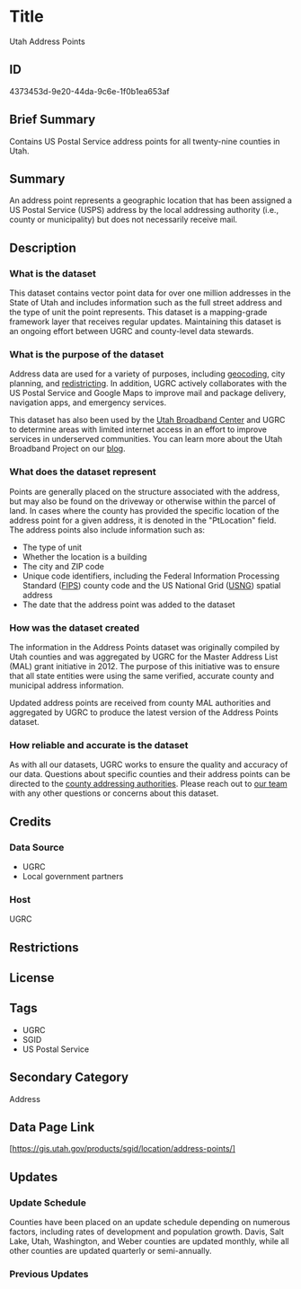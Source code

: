 # Title

Utah Address Points

## ID

4373453d-9e20-44da-9c6e-1f0b1ea653af

## Brief Summary

Contains US Postal Service address points for all twenty-nine counties in Utah.

## Summary

An address point represents a geographic location that has been assigned a US Postal Service (USPS) address by the local addressing authority (i.e., county or municipality) but does not necessarily receive mail.

## Description

### What is the dataset

This dataset contains vector point data for over one million addresses in the State of Utah and includes information such as the full street address and the type of unit the point represents. This dataset is a mapping-grade framework layer that receives regular updates. Maintaining this dataset is an ongoing effort between UGRC and county-level data stewards.

### What is the purpose of the dataset

Address data are used for a variety of purposes, including [geocoding](api.mapserv.utah.gov), city planning, and [redistricting](https://redistricting.utah.gov/wp-content/uploads/2021/07/Redistricting-Packet-1-compressed.pdf). In addition, UGRC actively collaborates with the US Postal Service and Google Maps to improve mail and package delivery, navigation apps, and emergency services.

This dataset has also been used by the [Utah Broadband Center](https://business.utah.gov/broadband/) and UGRC to determine areas with limited internet access in an effort to improve services in underserved communities. You can learn more about the Utah Broadband Project on our [blog](https://gis.utah.gov/blog/2016-02-01-utah-broadband-outreach-center-releases-revamped-availability-map/).

### What does the dataset represent

Points are generally placed on the structure associated with the address, but may also be found on the driveway or otherwise within the parcel of land. In cases where the county has provided the specific location of the address point for a given address, it is denoted in the "PtLocation" field. The address points also include information such as:

- The type of unit
- Whether the location is a building
- The city and ZIP code
- Unique code identifiers, including the Federal Information Processing Standard ([FIPS](https://www.nist.gov/standardsgov/compliance-faqs-federal-information-processing-standards-fips)) county code and the US National Grid ([USNG](https://www.fgdc.gov/usng/how-to-read-usng)) spatial address
- The date that the address point was added to the dataset

### How was the dataset created

The information in the Address Points dataset was originally compiled by Utah counties and was aggregated by UGRC for the Master Address List (MAL) grant initiative in 2012. The purpose of this initiative was to ensure that all state entities were using the same verified, accurate county and municipal address information.

Updated address points are received from county MAL authorities and aggregated by UGRC to produce the latest version of the Address Points dataset.

### How reliable and accurate is the dataset

As with all our datasets, UGRC works to ensure the quality and accuracy of our data. Questions about specific counties and their address points can be directed to the [county addressing authorities](https://docs.google.com/spreadsheets/d/1MIHEnmJ1dRekSd6n0s_oiS-Xy84JOaWUEqXXTnKsF1U/edit#gid=0). Please reach out to [our team](https://gis.utah.gov/contact/) with any other questions or concerns about this dataset.

## Credits

### Data Source

- UGRC
- Local government partners

### Host

UGRC

## Restrictions

## License

## Tags

- UGRC
- SGID
- US Postal Service

## Secondary Category

Address

## Data Page Link

[https://gis.utah.gov/products/sgid/location/address-points/]

## Updates

### Update Schedule

Counties have been placed on an update schedule depending on numerous factors, including rates of development and population growth. Davis, Salt Lake, Utah, Washington, and Weber counties are updated monthly, while all other counties are updated quarterly or semi-annually.

### Previous Updates
